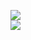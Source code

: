 [![](https://img.shields.io/badge/Made%20With-Github%20Spray-lightgrey.svg?style=for-the-badge&logo=github)](https://github.com/Annihil/github-spray#16941)  
[![](https://i.imgur.com/2DrTn0Z.gif)](https://github.com/Annihil/github-spray)